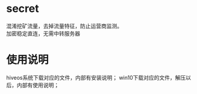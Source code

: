 # secret
混淆挖矿流量，去掉流量特征，防止运营商监测。<br>
加密稳定直连，无需中转服务器
# 使用说明
hiveos系统下载对应的文件，内部有安装说明；
win10下载对应的文件，解压以后，内部有使用说明；
